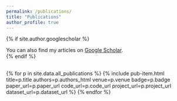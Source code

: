 ```yaml
---
permalink: /publications/
title: "Publications"
author_profile: true
---
```


{% if site.author.googlescholar %}
  <div class="wordwrap">You can also find my articles on <a href="{{site.author.googlescholar}}">Google Scholar</a>.</div>
{% endif %}

<h2></h2>

<div class="pub-list">
  {% for p in site.data.all_publications %}
    {% include pub-item.html
       title=p.title
       authors=p.authors_html
       venue=p.venue
       badge=p.badge
       paper_url=p.paper_url
       code_url=p.code_url
       project_url=p.project_url
       dataset_url=p.dataset_url %}
  {% endfor %}
</div>